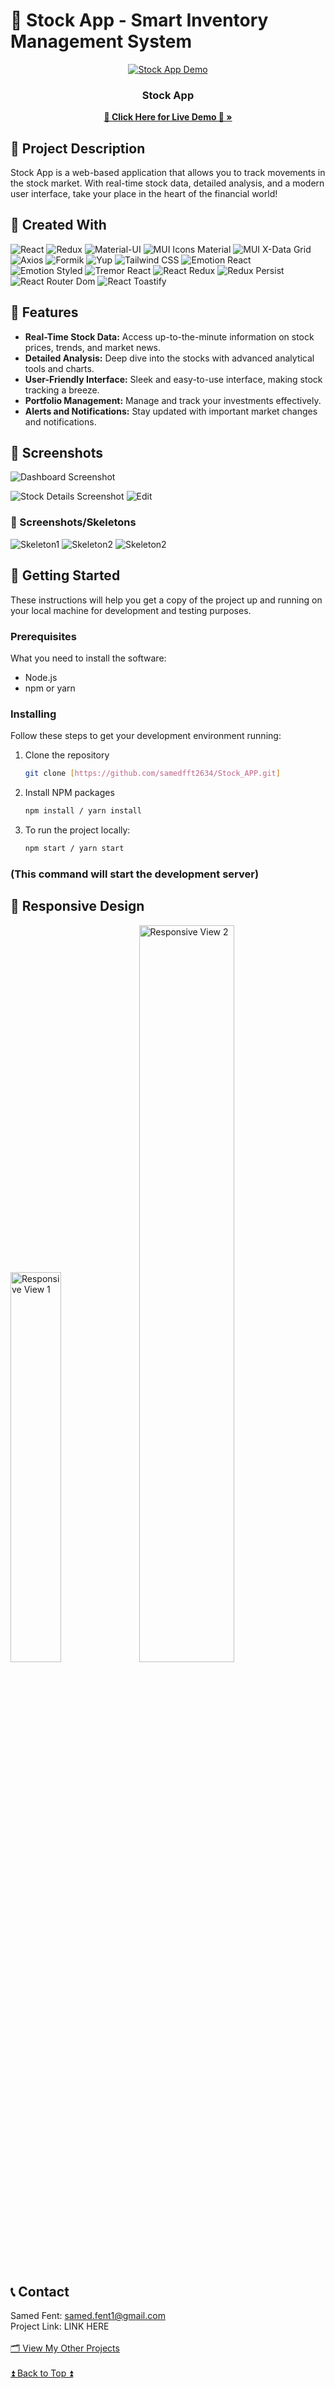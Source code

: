 

# 🌟 Stock App - Smart Inventory Management System


<div align="center" id="readme-top">
  <a href="#">
    <img src="https://github.com/samedfft2634/Stock_APP/assets/100915606/5b5ff277-a499-4a0a-8bc9-4c31e213ab6a" alt="Stock App Demo" >
  </a>
    
  <h3 align="center">Stock App</h3>
  <p align="center">
    <a href="your-live-project-link"><strong>🚀 Click Here for Live Demo 🚀 »</strong></a>
    <br />
  </p>
</div>


## 📜 Project Description

Stock App is a web-based application that allows you to track movements in the stock market. With real-time stock data, detailed analysis, and a modern user interface, take your place in the heart of the financial world! 

## 📜 Created With
![React](https://img.shields.io/badge/React-20232A?style=for-the-badge&logo=react&logoColor=61DAFB)
![Redux](https://img.shields.io/badge/Redux-764ABC?style=for-the-badge&logo=redux&logoColor=white)
![Material-UI](https://img.shields.io/badge/Material--UI-007FFF?style=for-the-badge&logo=mui&logoColor=white)
![MUI Icons Material](https://img.shields.io/badge/MUI%20Icons%20Material-007FFF?style=for-the-badge&logo=mui&logoColor=white)
![MUI X-Data Grid](https://img.shields.io/badge/MUI%20X--Data%20Grid-007FFF?style=for-the-badge&logo=mui&logoColor=white)
![Axios](https://img.shields.io/badge/Axios-5A29E4?style=for-the-badge&logo=axios&logoColor=white)
![Formik](https://img.shields.io/badge/Formik-0CADC7?style=for-the-badge&logo=formik&logoColor=white)
![Yup](https://img.shields.io/badge/Yup-4A4A55?style=for-the-badge)
![Tailwind CSS](https://img.shields.io/badge/Tailwind_CSS-06B6D4?style=for-the-badge&logo=tailwind-css&logoColor=white)
![Emotion React](https://img.shields.io/badge/Emotion%20React-DB7093?style=for-the-badge&logo=emotion&logoColor=white)
![Emotion Styled](https://img.shields.io/badge/Emotion%20Styled-DB7093?style=for-the-badge&logo=emotion&logoColor=white)
![Tremor React](https://img.shields.io/badge/Tremor%20React-3C4A99?style=for-the-badge&logo=react&logoColor=61DAFB)
![React Redux](https://img.shields.io/badge/React%20Redux-764ABC?style=for-the-badge&logo=redux&logoColor=white)
![Redux Persist](https://img.shields.io/badge/Redux%20Persist-764ABC?style=for-the-badge&logo=redux&logoColor=white)
![React Router Dom](https://img.shields.io/badge/React%20Router%20Dom-CA4245?style=for-the-badge&logo=react-router&logoColor=white)
![React Toastify](https://img.shields.io/badge/React%20Toastify-FFC107?style=for-the-badge&logo=react-toastify&logoColor=white)

## 🚀 Features

- **Real-Time Stock Data:** Access up-to-the-minute information on stock prices, trends, and market news.
- **Detailed Analysis:** Deep dive into the stocks with advanced analytical tools and charts.
- **User-Friendly Interface:** Sleek and easy-to-use interface, making stock tracking a breeze.
- **Portfolio Management:** Manage and track your investments effectively.
- **Alerts and Notifications:** Stay updated with important market changes and notifications.
  


## 📸 Screenshots
<img src="https://github.com/samedfft2634/Stock_APP/assets/100915606/053ccae9-40e1-4b1d-9101-038b211e26d9" alt="Dashboard Screenshot" > <br>

<img src="https://github.com/samedfft2634/Stock_APP/assets/100915606/3fa50ab3-0af0-432f-ad84-7470e312ef51" alt="Stock Details Screenshot" >
<img src="https://github.com/samedfft2634/Stock_APP/assets/100915606/dd25c03f-8c24-46c2-a65f-d2cdbab0c4b2" alt="Edit" >

### 📸 Screenshots/Skeletons

<img src="https://github.com/samedfft2634/Stock_APP/assets/100915606/a195c037-1566-446a-bc68-097851f0d767" alt="Skeleton1" >

<img src="https://github.com/samedfft2634/Stock_APP/assets/100915606/31a69548-1161-4e13-b1dc-01653754abc6" alt="Skeleton2" >

<img src="https://github.com/samedfft2634/Stock_APP/assets/100915606/c40541c6-3092-44db-a910-f36c8c91d502" alt="Skeleton2" >

## 🚀 Getting Started

These instructions will help you get a copy of the project up and running on your local machine for development and testing purposes.

### Prerequisites

What you need to install the software:

- Node.js
- npm or yarn

### Installing

Follow these steps to get your development environment running:

1. Clone the repository
    ```sh
    git clone [https://github.com/samedfft2634/Stock_APP.git]
    ```
2. Install NPM packages
    ```sh
    npm install / yarn install
    ```
3. To run the project locally:
    ```sh
    npm start / yarn start
    ```

### (This command will start the development server)

## 📱 Responsive Design

<img src="https://github.com/samedfft2634/Stock_APP/assets/100915606/bc993019-0089-488e-936c-121672780630" alt="Responsive View 1" width="40%">
<img src="https://github.com/samedfft2634/Stock_APP/assets/100915606/891db565-0975-40f7-9307-eef5415c98f2" alt="Responsive View 2" width="55%">

## 📞 Contact

Samed Fent: samed.fent1@gmail.com <br>
Project Link: LINK HERE<br><br>
 [🗂 View My Other Projects](https://github.com/samedfft2634?tab=repositories) <br><br>
 <a href="readme-top">⏫ Back to Top ⏫</a>




